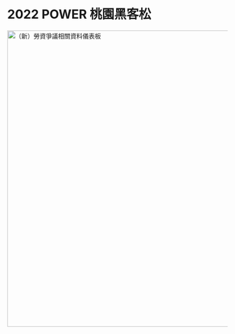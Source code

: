# 2022 POWER 桃園黑客松
<img width="677" alt="（新）勞資爭議相關資料儀表板" src="https://user-images.githubusercontent.com/86151772/205498012-86d4cbdf-ee5d-412b-8450-fa655f5e8c74.png">
